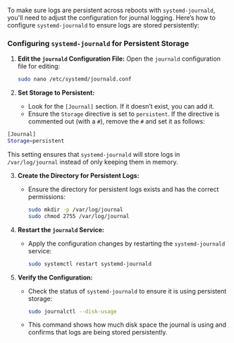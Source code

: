 To make sure logs are persistent across reboots with `systemd-journald`, you'll need to adjust the configuration for journal logging. Here’s how to configure `systemd-journald` to ensure logs are stored persistently:

### **Configuring `systemd-journald` for Persistent Storage**

1. **Edit the `journald` Configuration File:**
   Open the `journald` configuration file for editing:
   ```bash
   sudo nano /etc/systemd/journald.conf
   ```

2. **Set Storage to Persistent:**
   - Look for the `[Journal]` section. If it doesn’t exist, you can add it.
   - Ensure the `Storage` directive is set to `persistent`. If the directive is commented out (with a `#`), remove the `#` and set it as follows:
   
```bash
[Journal]
Storage=persistent
```

   This setting ensures that `systemd-journald` will store logs in `/var/log/journal` instead of only keeping them in memory.

3. **Create the Directory for Persistent Logs:**
   - Ensure the directory for persistent logs exists and has the correct permissions:
   
     ```bash
     sudo mkdir -p /var/log/journal
     sudo chmod 2755 /var/log/journal
     ```

4. **Restart the `journald` Service:**
   - Apply the configuration changes by restarting the `systemd-journald` service:

     ```bash
     sudo systemctl restart systemd-journald
     ```

5. **Verify the Configuration:**
   - Check the status of `systemd-journald` to ensure it is using persistent storage:

     ```bash
     sudo journalctl --disk-usage
     ```

   - This command shows how much disk space the journal is using and confirms that logs are being stored persistently.